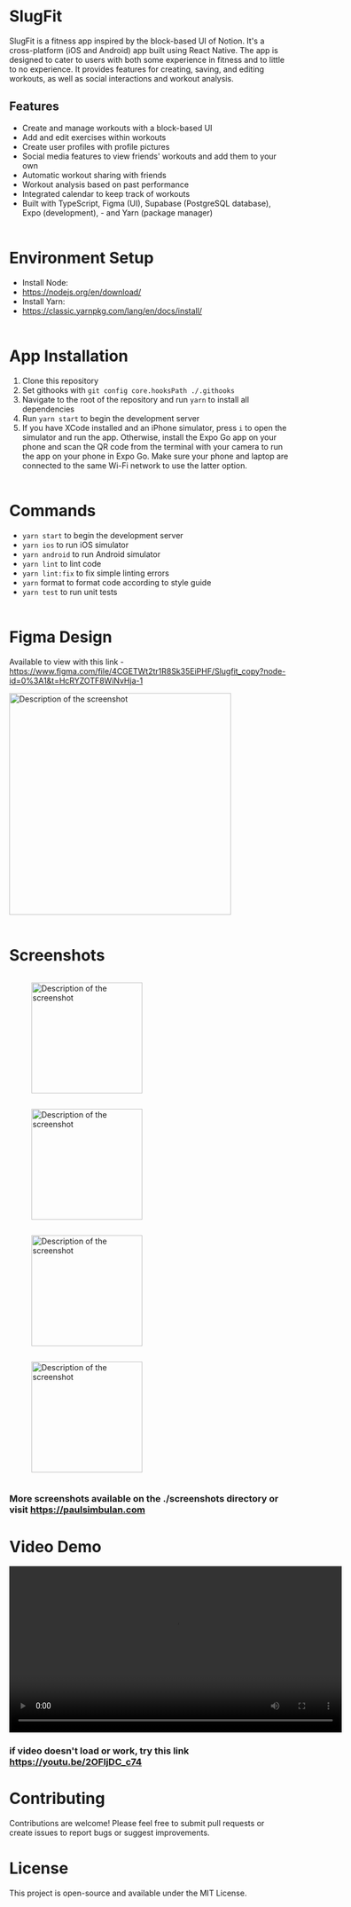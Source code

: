 # SlugFit
SlugFit is a fitness app inspired by the block-based UI of Notion. It's a cross-platform (iOS and Android) app built using React Native. The app is designed to cater to users with both some experience in fitness and to little to no experience.  It provides features for creating, saving, and editing workouts, as well as social interactions and workout analysis.

## Features
 - Create and manage workouts with a block-based UI
 - Add and edit exercises within workouts
 - Create user profiles with profile pictures
 - Social media features to view friends' workouts and add them to your own
 - Automatic workout sharing with friends
 - Workout analysis based on past performance
 - Integrated calendar to keep track of workouts
 - Built with TypeScript, Figma (UI), Supabase (PostgreSQL database), Expo (development),  - and Yarn (package manager)
 <br /><br />

# Environment Setup
 - Install Node:
 - https://nodejs.org/en/download/
 - Install Yarn:
 - https://classic.yarnpkg.com/lang/en/docs/install/
 <br /><br />

# App Installation
1. Clone this repository
2. Set githooks with `git config core.hooksPath ./.githooks`
3. Navigate to the root of the repository and run `yarn` to install all dependencies
4. Run `yarn start` to begin the development server
5. If you have XCode installed and an iPhone simulator, press `i` to open the simulator and run the app. Otherwise, install the Expo Go app on your phone and scan the QR code from the terminal with your camera to run the app on your phone in Expo Go. Make sure your phone and laptop are connected to the same Wi-Fi network to use the latter option.
<br /><br />

# Commands
 - `yarn start` to begin the development server
 - `yarn ios` to run iOS simulator
 - `yarn android` to run Android simulator
 - `yarn lint` to lint code
 - `yarn lint:fix` to fix simple linting errors
 - `yarn` format to format code according to style guide
 - `yarn test` to run unit tests
<br /><br />

# Figma Design 
Available to view with this link - https://www.figma.com/file/4CGETWt2tr1R8Sk35EiPHF/Slugfit_copy?node-id=0%3A1&t=HcRYZOTF8WiNvHja-1

<img src="./screenshots/figma_design.jpg" alt="Description of the screenshot" width="400px">
<br /><br />

# Screenshots
<div style="display: flex; flex-direction: row; flex-wrap: wrap;">

<figure style="display: flex; flex-direction: column; align-items: center;">

  <img src="./screenshots/signin.PNG" alt="Description of the screenshot" width="200px">
 
</figure>
<figure style="display: flex; flex-direction: column; align-items: center;">

  <img src="./screenshots/home.PNG" alt="Description of the screenshot" width="200px">
  
</figure><figure style="display: flex; flex-direction: column; align-items: center;">

  <img src="./screenshots/social_media.PNG" alt="Description of the screenshot" width="200px">
  
</figure><figure style="display: flex; flex-direction: column; align-items: center;">

  <img src="./screenshots/start_workout_card.PNG" alt="Description of the screenshot" width="200px">
</figure>
</div>

### **More screenshots available on the ./screenshots directory or visit https://paulsimbulan.com**

# Video Demo
<video width="600px" controls>
  <source src="./demovideo/slugfit_demo.mp4" type="video/mp4">
  Your browser does not support the video tag.
</video>

### if video doesn't load or work, try this link https://youtu.be/2OFljDC_c74

# Contributing

Contributions are welcome! Please feel free to submit pull requests or create issues to report bugs or suggest improvements.

# License
This project is open-source and available under the MIT License.
